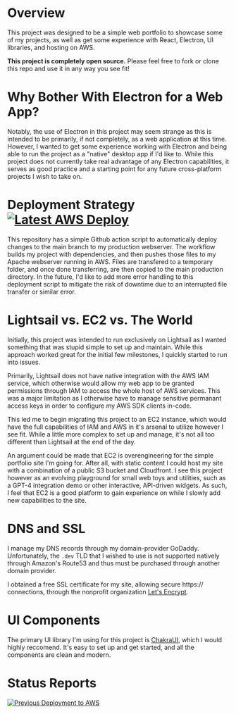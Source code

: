 # Overview
This project was designed to be a simple web portfolio to showcase some of my projects, as well as get some experience with React, Electron, UI libraries, and hosting on AWS.

**This project is completely open source.** Please feel free to fork or clone this repo and use it in any way you see fit!

# Why Bother With Electron for a Web App?
Notably, the use of Electron in this project may seem strange as this is intended to be primarily, if not completely, as a web application at this time. However, I wanted to get some experience working with Electron and being able to run the project as a "native" desktop app if I'd like to. While this project does not currently take real advantage of any Electron capabilities, it serves as good practice and a starting point for any future cross-platform projects I wish to take on.

# Deployment Strategy [![Latest AWS Deploy](https://github.com/kylemaestro/codefolio/actions/workflows/lightsail-deploy.yml/badge.svg)](https://github.com/kylemaestro/codefolio/actions/workflows/lightsail-deploy.yml)
This repository has a simple Github action script to automatically deploy changes to the main branch to my production webserver. The workflow builds my project with dependencies, and then pushes those files to my Apache webserver running in AWS. Files are transfered to a temporary folder, and once done transferring, are then copied to the main production directory. In the future, I'd like to add more error handling to this deployment script to mitigate the risk of downtime due to an interrupted file transfer or similar error.

# Lightsail vs. EC2 vs. The World
Initially, this project was intended to run exclusively on Lightsail as I wanted something that was stupid simple to set up and maintain. While this approach worked great for the initial few milestones, I quickly started to run into issues.

Primarily, Lightsail does not have native integration with the AWS IAM service, which otherwise would allow my web app to be granted permissions through IAM to access the whole host of AWS services. This was a major limitation as I otherwise have to manage sensitive permanant access keys in order to configure my AWS SDK clients in-code.

This led me to begin migrating this project to an EC2 instance, which would have the full capabilities of IAM and AWS in it's arsenal to utilize however I see fit. While a little more complex to set up and manage, it's not all too different than Lightsail at the end of the day. 

An argument could be made that EC2 is overengineering for the simple portfolio site I'm going for. After all, with static content I could host my site with a combination of a public S3 bucket and Cloudfront. I see this project however as an evolving playground for small web toys and utilities, such as a GPT-4 integration demo or other interactive, API-driven widgets. As such, I feel that EC2 is a good platform to gain experience on while I slowly add new capabilities to the site. 

# DNS and SSL
I manage my DNS records through my domain-provider GoDaddy. Unfortunately, the `.dev` TLD that I wished to use is not supported natively through Amazon's Route53 and thus must be purchased through another domain provider.

I obtained a free SSL certificate for my site, allowing secure https:// connections, through the nonprofit organization [Let's Encrypt](https://letsencrypt.org/). 

# UI Components
The primary UI library I'm using for this project is [ChakraUI](https://chakra-ui.com/), which I would highly reccomend. It's easy to set up and get started, and all the components are clean and modern. 

# Status Reports
[![Previous Deployment to AWS](https://github.com/kylemaestro/codefolio/actions/workflows/lightsail-deploy.yml/badge.svg?event=push)](https://github.com/kylemaestro/codefolio/actions/workflows/lightsail-deploy.yml)
